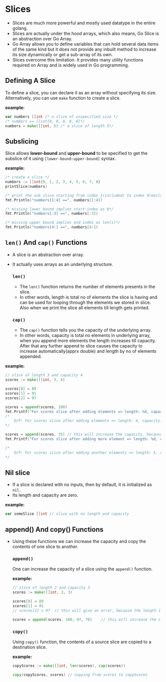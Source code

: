 # Slices

* Slices are much more powerful and mostly used datatype in the entire golang.
* Slices are actually under the hood arrays, which also means, Go Slice is an abstraction over Go Array.
* Go Array allows you to define variables that can hold several data items of the same kind but it does not provide any inbuilt method to increase its size dynamically or get a sub-array of its own.
* Slices overcome this limitation. It provides many utility functions required on Array and is widely used in Go programming.


## Defining A Slice

To define a slice, you can declare it as an array without specifying its size. Alternatively, you can use `make` function to create a slice.

**example:**
```go
var numbers []int /* a slice of unspecified size */
/* numbers == []int{0, 0, 0, 0, 0}*/
numbers = make([]int, 5) /* a slice of length 5*/
```


## Subslicing

Slice allows **lower-bound** and **upper-bound** to be specified to get the subslice of it using `[lower-bound:upper-bound]` syntax.

**example:**
```go
/* create a slice */
numbers := []int{0, 1, 2, 3, 4, 5, 6, 7, 8}   
printSlice(numbers)

/* print the sub slice starting from index 1(included) to index 4(excluded)*/
fmt.Println("numbers[1:4] ==", numbers[1:4])

/* missing lower bound implies start-index as 0*/
fmt.Println("numbers[:3] ==", numbers[:3])

/* missing upper bound implies end-index as len(s)*/
fmt.Println("numbers[4:] ==", numbers[4:])
```


## `len()` And `cap()` Functions

* A slice is an abstraction over array.
* It actually uses arrays as an underlying structure.

    ### `len()`

    * The `len()` function returns the number of elements presents in the slice.
    * In other words, length is total no of elements the slice is having and can be used for looping through the elements we stored in slice. Also when we print the slice all elements till length gets printed.

    
    ### `cap()`

    * The `cap()` function tells you the capacity of the underlying array.
    * In other words, capacity is total no elements in underlying array, when you append more elements the length increases till capacity. After that any further append to slice causes the capacity to increase automatically(apprx double) and length by no of elements appended.

**example:**
```go
// slice of length 3 and capacity 4
scores := make([]int, 3, 4)

scores[0] = 89
scores[1] = 91
scores[2] = 97

scores = append(scores, 100)
fmt.Printf("For scores slice after adding elements => length: %d, capacity: %d, slice: %v", len(scores), cap(scores), scores)
/* 
    O/P: For scores slice after adding elements => length: 4, capacity: 4, slice: [89 91 97 100]
*/

scores = append(scores, 75) // this will increase the capacity, because we are adding an extra element
fmt.Printf("For scores slice after adding more element => length: %d, capacity: %d, slice: %v", len(scores), cap(scores), scores)

/* 
    O/P: For scores slice after adding another elements => length: 5, capacity: 8, slice: [89 91 97 100 75]
*/
```


## Nil slice
* If a slice is declared with no inputs, then by default, it is initialized as `nil`.
* Its length and capacity are zero.

**example:**
```go
var someSlice []int // slice with no length and capacity
```


## append() And copy() Functions

* Using these functions we can increase the capacity and copy the contents of one slice to another. 

    ### `append()`
    
    One can increase the capacity of a slice using the `append()` function.

    **example:**
    ```go
    // slice of length 2 and capacity 3
    scores := make([]int, 2, 3)

    scores[0] = 89
    scores[1] = 91
    // scores[2] = 97  // this will give an error, because the length is 2

    scores = append(scores, 100, 97, 78)    // this will increase the capacity of the array and length as well
    ```

    
    ### `copy()`

    Using `copy()` function, the contents of a source slice are copied to a destination slice.

    **example:**
    ```go
    copyScores := make([]int, len(scores), cap(scores))

	copy(copyScores, scores) // copying from scores to copyScores
    ```

